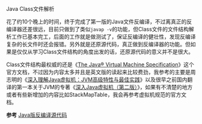 Java Class文件解析

花了约10个晚上的时间，终于完成了第一版的Java文件反编译，不过离真正的反编译器还差很远，目前只做到了类似`javap -v`的功能，但Class文件的文件结构解析工作已基本完工，后面的工作就是做测试了，保证反编译的健壮性，发现反编译复杂的长文件时还会报错。另外就是还原源代码，真正做到反编译器的功能。但如果是仅仅从学习Class文件结构的角度出发的话，还原源代码的意义并不是很大。

Class文件结构最权威的还是《[The Java® Virtual Machine Specification](http://docs.oracle.com/javase/specs/jvms/se7/html/index.html)》这个官方文档，不过因为内容太多并且是英文版的读起来比较费劲，我参考的主要是周志明的《[深入理解Java虚拟机：JVM高级特性与最佳实践](http://book.douban.com/subject/6522893/)》以及很早之前国内翻译的第一本关于JVM的专著《[深入Java虚拟机（第二版）](http://book.douban.com/subject/1138768/)》，如果有不清楚的地方或者有些新增加的内容比如StackMapTable，我会再参考虚拟机规范的官方文档。

**参考**
[Java版反编译源代码](https://github.com/yikebocai/jvm/tree/master/decompiler/java)